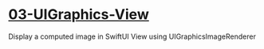 # [03-UIGraphics-View](https://github.com/molab-itp/03-UIGraphics-View)

Display a computed image in SwiftUI View using UIGraphicsImageRenderer
